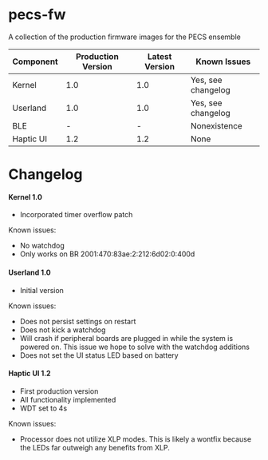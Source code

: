 # pecs-fw
A collection of the production firmware images for the PECS ensemble

Component | Production Version | Latest Version | Known Issues
----------|--------------------|----------------|-------------------
Kernel    | 1.0                | 1.0            | Yes, see changelog
Userland  | 1.0                | 1.0            | Yes, see changelog
BLE       | -                  | -              | Nonexistence
Haptic UI | 1.2                | 1.2            | None

# Changelog

#### Kernel 1.0
 - Incorporated timer overflow patch
 
Known issues:

 - No watchdog
 - Only works on BR 2001:470:83ae:2:212:6d02:0:400d

#### Userland 1.0
 - Initial version

Known issues:

 - Does not persist settings on restart
 - Does not kick a watchdog
 - Will crash if peripheral boards are plugged in while the system is powered on. This issue we hope to solve with the watchdog additions
 - Does not set the UI status LED based on battery
 
#### Haptic UI 1.2
 - First production version
 - All functionality implemented
 - WDT set to 4s

Known issues:

 - Processor does not utilize XLP modes. This is likely a wontfix because the LEDs far outweigh any benefits from XLP.
